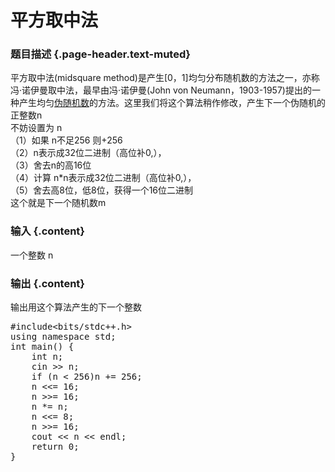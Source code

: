 # 平方取中法

### 题目描述 {.page-header.text-muted}

平方取中法(midsquare method)是产生[0，1]均匀分布随机数的方法之一，亦称冯·诺伊曼取中法，最早由冯·诺伊曼(John von Neumann，1903-1957)提出的一种产生均匀<a href="https://baike.baidu.com/item/%E4%BC%AA%E9%9A%8F%E6%9C%BA%E6%95%B0/104358" target="_blank" rel="noopener">伪随机数</a>的方法。这里我们将这个算法稍作修改，产生下一个伪随机的正整数n  
不妨设置为 n  
（1）如果 n不足256 则+256  
（2）n表示成32位二进制（高位补0,），  
（3）舍去n的高16位  
（4）计算 n*n表示成32位二进制（高位补0,），  
（5）舍去高8位，低8位，获得一个16位二进制  
这个就是下一个随机数m

### 输入 {.content}

一个整数 n

### 输出 {.content}

<div class="content">
  输出用这个算法产生的下一个整数
</div>

<pre class="EnlighterJSRAW" data-enlighter-language="cpp">#include&lt;bits/stdc++.h&gt;
using namespace std;
int main() {
    int n;
    cin &gt;&gt; n;
    if (n &lt; 256)n += 256;
    n &lt;&lt;= 16;
    n &gt;&gt;= 16;
    n *= n;
    n &lt;&lt;= 8;
    n &gt;&gt;= 16;
    cout &lt;&lt; n &lt;&lt; endl;
    return 0;
}</pre>

&nbsp;
